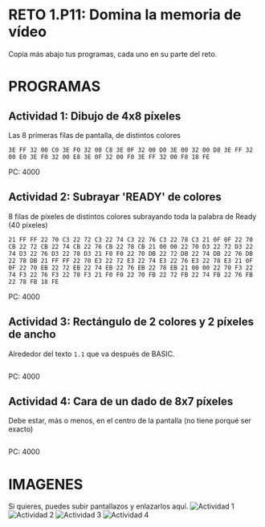 # RETO 1.P11: Domina la memoria de vídeo
Copia más abajo tus programas, cada uno en su parte del reto.

# PROGRAMAS

## Actividad 1: Dibujo de 4x8 píxeles
Las 8 primeras fílas de pantalla, de distintos colores
```
3E FF 32 00 C0 3E F0 32 00 C8 3E 0F 32 00 D0 3E 00 32 00 D8 3E FF 32 00 E0 3E F0 32 00 E8 3E 0F 32 00 F0 3E FF 32 00 F8 18 FE
```
PC: 4000

## Actividad 2: Subrayar 'READY' de colores
8 filas de píxeles de distintos colores subrayando toda la palabra de Ready (40 píxeles)
```
21 FF FF 22 70 C3 22 72 C3 22 74 C3 22 76 C3 22 78 C3 21 0F 0F 22 70 CB 22 72 CB 22 74 CB 22 76 CB 22 78 CB 21 00 00 22 70 D3 22 72 D3 22 74 D3 22 76 D3 22 78 D3 21 F0 F0 22 70 DB 22 72 DB 22 74 DB 22 76 DB 22 78 DB 21 FF FF 22 70 E3 22 72 E3 22 74 E3 22 76 E3 22 78 E3 21 0F 0F 22 70 EB 22 72 EB 22 74 EB 22 76 EB 22 78 EB 21 00 00 22 70 F3 22 74 F3 22 76 F3 22 78 F3 21 F0 F0 22 70 FB 22 72 FB 22 74 FB 22 76 FB 22 78 FB 18 FE
```
PC: 4000

## Actividad 3: Rectángulo de 2 colores y 2 píxeles de ancho
Alrededor del texto `1.1` que va después de BASIC.
```

```
PC: 4000

## Actividad 4: Cara de un dado de 8x7 píxeles
Debe estar, más o menos, en el centro de la pantalla (no tiene porqué ser exacto)
```

```
PC: 4000

# IMAGENES
Si quieres, puedes subir pantallazos y enlazarlos aquí.
![Actividad 1](/tuimagen1.png)
![Actividad 2](/tuimagen2.png)
![Actividad 3](/tuimagen3.png)
![Actividad 4](/tuimagen4.png)

